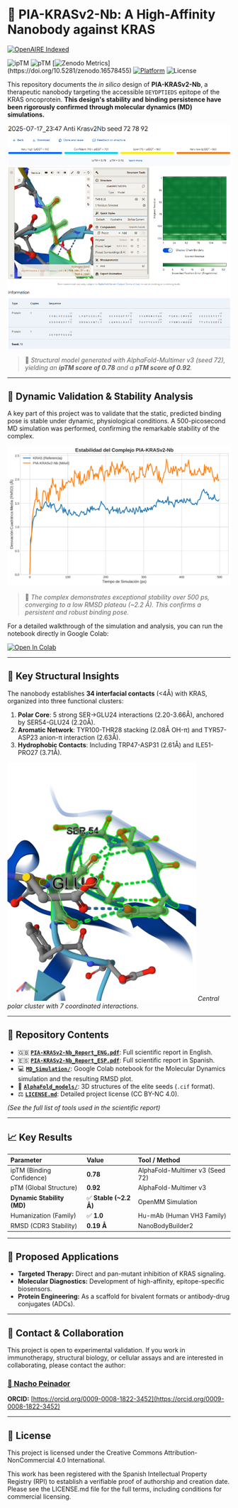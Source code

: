 # 🧬 PIA-KRASv2-Nb: A High-Affinity Nanobody against KRAS

<a href="https://explore.openaire.eu/search/publication?pid=10.5281%2Fzenodo.16578455">  
  <img src="https://img.shields.io/badge/OpenAIRE-Indexed-green" alt="OpenAIRE Indexed">  
</a>

![ipTM](https://img.shields.io/badge/ipTM-0.78-blue)
![pTM](https://img.shields.io/badge/pTM-0.92-blue)
[![Zenodo Metrics](https://img.shields.io/badge/Zenodo-124_downloads_(1st_week)-blue)](https://doi.org/10.5281/zenodo.16578455)
[![Platform](https://img.shields.io/badge/Preprint-Research_Square-blue)](https://www.researchsquare.com/article/rs-7239936/v1) 
![License](https://img.shields.io/badge/License-CC%20BY--NC%204.0-lightgrey.svg)

This repository documents the *in silico* design of **PIA-KRASv2-Nb**, a therapeutic nanobody targeting the accessible `DEYDPTIEDS` epitope of the KRAS oncoprotein. **This design's stability and binding persistence have been rigorously confirmed through molecular dynamics (MD) simulations.**

![3D Model of PIA-KRASv2-Nb (Seed 72)](./AlphaFold_images/KRASKILLER.png)

> 📌 *Structural model generated with AlphaFold-Multimer v3 (seed 72), yielding an **ipTM score of 0.78** and a **pTM score of 0.92**.*

---

## 🔬 Dynamic Validation & Stability Analysis

A key part of this project was to validate that the static, predicted binding pose is stable under dynamic, physiological conditions. A 500-picosecond MD simulation was performed, confirming the remarkable stability of the complex.

![Dynamic Stability RMSD Plot](./MD_Simulation/rmsd_plot.png)

> 📌 *The complex demonstrates exceptional stability over 500 ps, converging to a low RMSD plateau (~2.2 Å). This confirms a persistent and robust binding pose.*

For a detailed walkthrough of the simulation and analysis, you can run the notebook directly in Google Colab:

[![Open In Colab](https://colab.research.google.com/assets/colab-badge.svg)](https://colab.research.google.com/github/NachoPeinador/PIA-KRASv2-Nb/blob/main/MD_Simulation/MD_simulation.ipynb)

---

## 🎯 Key Structural Insights

The nanobody establishes **34 interfacial contacts** (<4Å) with KRAS, organized into three functional clusters:

1.  **Polar Core**: 5 strong SER→GLU24 interactions (2.20-3.66Å), anchored by SER54-GLU24 (2.20Å).
2.  **Aromatic Network**: TYR100-THR28 stacking (2.08Å OH-π) and TYR57-ASP23 anion-π interaction (2.63Å).
3.  **Hydrophobic Contacts**: Including TRP47-ASP31 (2.61Å) and ILE51-PRO27 (3.71Å).

![Central Interaction Cluster](./AlphaFold_images/Cluster_central_7residuos.png)
*Central polar cluster with 7 coordinated interactions.*

---

## 📂 Repository Contents
- 🇬🇧 [**`PIA-KRASv2-Nb_Report_ENG.pdf`**](./PIA-KRASv2-Nb_Report_ENG.pdf): Full scientific report in English.
- 🇪🇸 [**`PIA-KRASv2-Nb_Report_ESP.pdf`**](./PIA-KRASv2-Nb_Report_ESP.pdf): Full scientific report in Spanish.
- 💻 [**`MD_Simulation/`**](./MD_Simulation/): Google Colab notebook for the Molecular Dynamics simulation and the resulting RMSD plot.
- 📁 [**`AlphaFold_models/`**](./AlphaFold_models/): 3D structures of the elite seeds (`.cif` format).
- ⚖️ [**`LICENSE.md`**](./LICENSE.md): Detailed project license (CC BY-NC 4.0).

*(See the full list of tools used in the scientific report)*

---

## 📈 Key Results

| Parameter                   | Value                       | Tool / Method                   |
| :-------------------------- | :-------------------------- | :------------------------------ |
| ipTM (Binding Confidence)   | **0.78**                    | AlphaFold-Multimer v3 (Seed 72) |
| pTM (Global Structure)      | **0.92**                    | AlphaFold-Multimer v3           |
| **Dynamic Stability (MD)**  | ✅ **Stable (~2.2 Å)**        | OpenMM Simulation               |
| Humanization (Family)       | ✅ **1.0**                    | Hu-mAb (Human VH3 Family)       |
| RMSD (CDR3 Stability)       | **0.19 Å**                  | NanoBodyBuilder2                |

---

## 🧪 Proposed Applications

- **Targeted Therapy:** Direct and pan-mutant inhibition of KRAS signaling.
- **Molecular Diagnostics:** Development of high-affinity, epitope-specific biosensors.
- **Protein Engineering:** As a scaffold for bivalent formats or antibody-drug conjugates (ADCs).

---

## 🤝 Contact & Collaboration
This project is open to experimental validation. If you work in immunotherapy, structural biology, or cellular assays and are interested in collaborating, please contact the author:

### [📧 Nacho Peinador](mailto:joseignacio.peinador@gmail.com)
**ORCID:** [https://orcid.org/0009-0008-1822-3452](https://orcid.org/0009-0008-1822-3452)

---

## 📄 License
This project is licensed under the Creative Commons Attribution-NonCommercial 4.0 International.

This work has been registered with the Spanish Intellectual Property Registry (RPI) to establish a verifiable proof of authorship and creation date. Please see the LICENSE.md file for the full terms, including conditions for commercial licensing.

